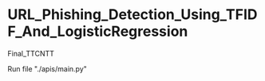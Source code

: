 # URL_Phishing_Detection_Using_TFIDF_And_LogisticRegression
Final_TTCNTT

Run file "./apis/main.py"

